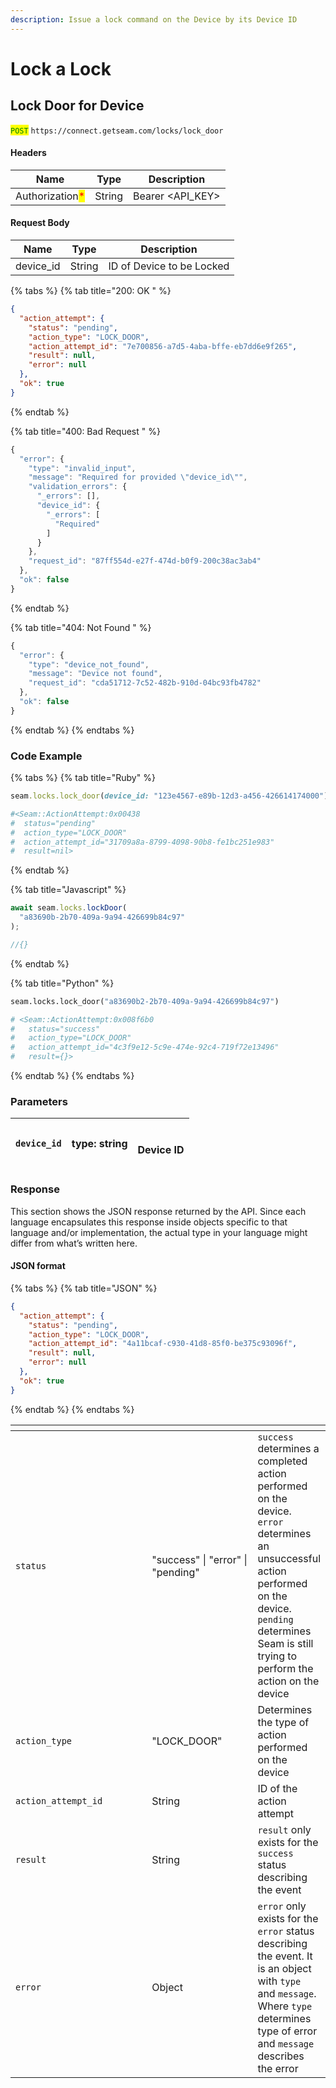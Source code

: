 ```yaml
---
description: Issue a lock command on the Device by its Device ID
---
```


# Lock a Lock

## Lock Door for Device

<mark style="color:green;">`POST`</mark> `https://connect.getseam.com/locks/lock_door`

#### Headers

| Name                                            | Type   | Description        |
| ----------------------------------------------- | ------ | ------------------ |
| Authorization<mark style="color:red;">\*</mark> | String | Bearer \<API\_KEY> |

#### Request Body

| Name       | Type   | Description               |
| ---------- | ------ | ------------------------- |
| device\_id | String | ID of Device to be Locked |

{% tabs %}
{% tab title="200: OK " %}
```json
{
  "action_attempt": {
    "status": "pending",
    "action_type": "LOCK_DOOR",
    "action_attempt_id": "7e700856-a7d5-4aba-bffe-eb7dd6e9f265",
    "result": null,
    "error": null
  },
  "ok": true
}
```
{% endtab %}

{% tab title="400: Bad Request " %}
```javascript
{
  "error": {
    "type": "invalid_input",
    "message": "Required for provided \"device_id\"",
    "validation_errors": {
      "_errors": [],
      "device_id": {
        "_errors": [
          "Required"
        ]
      }
    },
    "request_id": "87ff554d-e27f-474d-b0f9-200c38ac3ab4"
  },
  "ok": false
}
```
{% endtab %}

{% tab title="404: Not Found " %}
```javascript
{
  "error": {
    "type": "device_not_found",
    "message": "Device not found",
    "request_id": "cda51712-7c52-482b-910d-04bc93fb4782"
  },
  "ok": false
}
```
{% endtab %}
{% endtabs %}

### Code Example

{% tabs %}
{% tab title="Ruby" %}
```ruby
seam.locks.lock_door(device_id: "123e4567-e89b-12d3-a456-426614174000")

#<Seam::ActionAttempt:0x00438
#  status="pending"
#  action_type="LOCK_DOOR"
#  action_attempt_id="31709a8a-8799-4098-90b8-fe1bc251e983"
#  result=nil>
```
{% endtab %}

{% tab title="Javascript" %}
```javascript
await seam.locks.lockDoor(
  "a83690b-2b70-409a-9a94-426699b84c97"
);

//{}
```
{% endtab %}

{% tab title="Python" %}
```python
seam.locks.lock_door("a83690b2-2b70-409a-9a94-426699b84c97")

# <Seam::ActionAttempt:0x008f6b0                                                         
#   status="success"                                                                     
#   action_type="LOCK_DOOR"
#   action_attempt_id="4c3f9e12-5c9e-474e-92c4-719f72e13496"
#   result={}>
```
{% endtab %}
{% endtabs %}

### Parameters

| `device_id` | type: string | <p><br>Device ID</p> |
| ----------- | ------------ | -------------------- |

### Response

This section shows the JSON response returned by the API. Since each language encapsulates this response inside objects specific to that language and/or implementation, the actual type in your language might differ from what’s written here.

#### JSON format

{% tabs %}
{% tab title="JSON" %}
```json
{
  "action_attempt": {
    "status": "pending",
    "action_type": "LOCK_DOOR",
    "action_attempt_id": "4a11bcaf-c930-41d8-85f0-be375c93096f",
    "result": null,
    "error": null
  },
  "ok": true
}
```
{% endtab %}
{% endtabs %}

<table data-header-hidden><thead><tr><th width="236"></th><th width="175"></th><th></th></tr></thead><tbody><tr><td><code>status</code></td><td>"success" | "error" | "pending"</td><td><code>success</code> determines a completed action performed on the device.<br><code>error</code> determines an unsuccessful action performed on the device.<br><code>pending</code> determines Seam is still trying to perform the action on the device</td></tr><tr><td><code>action_type</code></td><td>"LOCK_DOOR"</td><td>Determines the type of action performed on the device</td></tr><tr><td><code>action_attempt_id</code></td><td>String</td><td>ID of the action attempt</td></tr><tr><td><code>result</code></td><td>String</td><td><code>result</code> only exists for the <code>success</code> status describing the event</td></tr><tr><td><code>error</code></td><td>Object</td><td><code>error</code> only exists for the <code>error</code> status describing the event. It is an object with <code>type</code> and <code>message</code>. Where <code>type</code> determines type of error and <code>message</code> describes the error</td></tr></tbody></table>
